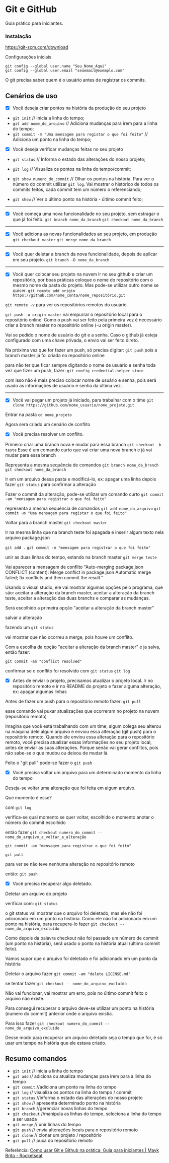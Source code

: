 # Git e GitHub
 
Guia prático para iniciantes.
 
### Instalação
 
https://git-scm.com/download
 
Configurações iniciais
 
``` 
git config --global user.name "Seu_Nome_Aqui"
git config --global user.email "seuemail@exemplo.com"
``` 
 
O git precisa saber quem é o usuário antes de registrar os commits.
 
## Cenários de uso
 
- [x] Você deseja criar pontos na história da produção do seu projeto 
- `git init` // Inicia a linha do tempo;
- `git add nome_do_arquivo` // Adiciona mudanças para irem para a linha do tempo;
- `git commit -m "Uma mensagem para registar o que foi feito"` // Adiciona um ponto na linha do tempo;
 
- [x] Você deseja verificar mudanças feitas no seu projeto
- `git status` // Informa o estado das alterações do nosso projeto;
- `git log` // Visualiza os pontos na linha do tempo/commit;
 
 - `git show numero_do_commit` // Olhar os pontos na história. Para ver o número do commit utilizar `git log`. Vai mostrar o histórico de todos os commits feitos, cada commit tem um número o referenciando;
 
 - `git show` // Ver o último ponto na história - último commit feito;
 
 ---
 
- [x] Você começa uma nova funcionalidade no seu projeto, sem estragar o que já foi feito.
`git branch nome_da_branch`
`git checkout nome_da_branch`   

---
 
- [x] Você adiciona as novas funcionalidades ao seu projeto, em produção
`git checkout master`
`git merge nome_da_branch`   

---
 
- [x] Você quer deletar a branch da nova funcionalidade, depois de aplicar em seu projeto.
`git branch -D nome_da_branch`

---
 
- [x] Você quer colocar seu projeto na nuvem
Ir no seu github e criar um repositório, por boas práticas coloque o nome do repositório com o mesmo nome da pasta do projeto. Mas pode-se utilizar outro nome se quiser.
`git remote add origin https://github.com/nome_conta/nome_repositório.git`
 
`git remote -v` para ver os repositórios remotos do usuário.
 
`git push -u origin master` vai empurrar o repositório local para o repositório online. Como o push vai ser feito pela primeira vez é necessário criar a branch master no repositório online (-u origin master).
 
Vai se pedido o nome de usuário do git e a senha. Caso o github já esteja configurado com uma chave privada, o envio vai ser feito direto.
 
Na próxima vez que for fazer um push, só precisa digitar:
`git push`
pois a branch master já foi criada no repositório online
 
para não ter que ficar sempre digitando o nome de usuário e senha toda vez que fizer um push, fazer:
`git config credential.helper store`
 
com isso não é mais preciso colocar nome de usuário e senha, pois será usado as informações de usuário e senha da última vez.

---
 
- [x] Você vai pegar um projeto já iniciado, para trabalhar com o time
`git clone https://github.com/nome_usuario/nome_projeto.git`
 
Entrar na pasta
`cd nome_projeto`
 
Agora será criado um cenário de conflito
 
- [x] Você precisa resolver um conflito.
 
Primeiro criar uma branch nova e mudar para essa branch
`git checkout -b teste`
Esse é um comando curto que vai criar uma nova branch e já vai mudar para essa branch
 
Representa a mesma sequência de comandos
`git branch nome_da_branch`
`git checkout nome_da_branch`   
 
Ir em um arquivo dessa pasta e modificá-lo, ex: apagar uma linha
depois fazer 
`git status`
para confirmar a alteração
 
Fazer o commit da alteração, pode-se utilizar um comando curto
`git commit -am "mensagem para registrar o que foi feito"`
 
representa a mesma sequência de comandos
`git add nome_do_arquivo`
`git commit -m "Uma mensagem para registar o que foi feito"`
 
Voltar para a branch master
`git checkout master`
 
Ir na mesma linha que na branch teste foi apagada e inserir algum texto nela
arquivo package.json
 
`git add .`
`git commit -m "mensagem para registrar o que foi feito"`
 
unir as duas linhas do tempo, estando na branch master
`git merge teste`
 
Vai aparecer a mensagem de conflito
"Auto-merging package.json
CONFLICT (content): Merge conflict in package.json
Automatic merge failed; fix conflicts and then commit the result."
 
Usando o visual studio, ele vai mostrar algumas opções pelo programa, que são: aceitar a alteração da branch master, aceitar a alteração da branch teste, aceitar a alteração das duas branchs e comparar as mudanças. 
 
Será escolhido a primeira opção "aceitar a alteração da branch master"
 
salvar a alteração
 
fazendo um 
`git status`
 
vai mostrar que não ocorreu a merge, pois houve um conflito.
 
Com a escolha da opção "aceitar a alteração da branch master" e ja salva, então fazer:
 
`git commit -am "conflict resolved"`
 
confirmar se o conflito foi resolvido com
`git status`
`git log`
 
 
- [x] Antes de enviar o projeto, precisamos atualizar o projeto local.
Ir no repositório remoto e ir no README do projeto e fazer alguma alteração, ex: apagar algumas linhas
 
Antes de fazer um push para o repositório remoto fazer:
`git pull`
 
esse comando vai puxar atualizações que ocorreram no projeto na nuvem (repositório remoto)
 
Imagina que você está trabalhando com um time, algum colega seu alterou na máquina dele algum arquivo e enviou essa alteração (git push) para o repositório remoto. Quando ele enviou essa alteração para o repositório remoto, você precisa atualizar essas informações no seu projeto local, antes de enviar as suas alterações. Porque senão vai gerar conflitos, pois não sabe-se o que mudou ou deixou de mudar lá.
 
Feito o "git pull" pode-se fazer  o
`git push`
 
- [x] Você precisa voltar um arquivo para um determinado momento da linha do tempo
 
Deseja-se voltar uma alteração que foi feita em algum arquivo.
 
Que momento é esse?
 
com
`git log`
 
verifica-se qual momento se quer voltar, escolhido o momento anotar o número do commit escolhido
 
então fazer
`git checkout numero_do_commit -- nome_do_arquivo_a_voltar_a_alteração`
 
`git commit -am "mensagem para registrar o que foi feito"`
 
`git pull`
 
para ver se não teve nenhuma alteração no repositório remoto
 
então:
`git push`
 
 
- [x] Você precisa recuperar algo deletado. 
 
Deletar um arquivo do projeto
 
verificar com: 
`git status`
 
o git status vai mostrar que o arquivo foi deletado, mas ele não foi adicionado em um ponto na história. Como ele não foi adicionado em um ponto na história, para recupera-lo fazer
`git checkout -- nome_do_arquivo_excluído`
 
Como depois da palavra checkout não foi passado um número de commit (um ponto na história), será usado o ponto na história atual (último commit feito).
 
Vamos supor que o arquivo foi deletado e foi adicionado em um ponto da história
 
Deletar o arquivo
fazer
`git commit -am "delete LICENSE.md"`
 
se tentar fazer
`git checkout -- nome_do_arquivo_excluído`
 
Não vai funcionar, vai mostrar um erro, pois no último commit feito o arquivo não existe.
 
Para consegui recuperar o arquivo deve-se utilizar um ponto na história (numero do commit) anterior onde o arquivo existia.
 
Para isso fazer
`git checkout numero_do_commit -- nome_do_arquivo_excluído`
 
Desse modo para recuperar um arquivo deletado seja o tempo que for, é só usar um tempo na história que ele estava criado. 
 
## Resumo comandos
 
* `git init` // inicia a linha do tempo
* `git add` // adiciona ou atualiza mudanças para irem para a linha do tempo
* `git commit` //adiciona um ponto na linha do tempo
* `git log`  // visualiza os pontos na linha do tempo / commit
* `git status`  //informa o estado das alterações do nosso projeto
* `git show` // apresenta determinado ponto na história
* `git branch` //gerenciar novas linhas do tempo
* `git checkout` //manipula as linhas do tempo, seleciona a linha do tempo a ser usada
* `git merge` // unir linhas do tempo
* `git push` // envia alterações locais para o repositório remoto
* `git clone` // clonar um projeto / repositório
* `git pull`  // puxa do repositório remoto
 
Referência: [Como usar Git e Github na prática: Guia para iniciantes | Mayk Brito - Rocketseat](https://www.youtube.com/watch?v=2alg7MQ6_sI)


